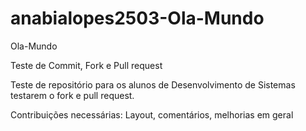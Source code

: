 # anabialopes2503-Ola-Mundo
Ola-Mundo 

Teste de Commit, Fork e Pull request  

Teste de repositório para os alunos de Desenvolvimento de Sistemas testarem o fork e pull request.  

Contribuições necessárias: Layout, comentários, melhorias em geral
